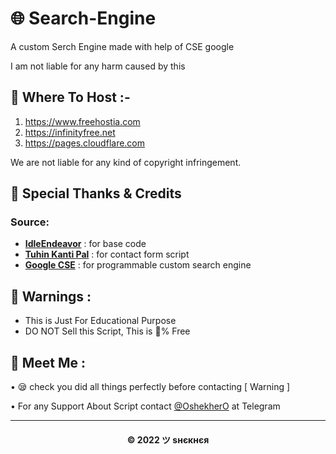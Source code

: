 # 🌐 Search-Engine

A custom Serch Engine made with help of CSE google

I am not liable for any harm caused by this

## 💽 Where To Host :-

1. https://www.freehostia.com
2. https://infinityfree.net
3. https://pages.cloudflare.com

We are not liable for any kind of copyright infringement.

## 🤝 Special Thanks & Credits

### Source:
- **[IdleEndeavor](https://github.com/IdleEndeavor)** : for base code
- **[Tuhin Kanti Pal](https://github.com/tuhinpal)** : for contact form script
- **[Google CSE](https://programmablesearchengine.google.com)** : for programmable custom search engine

## 🚸 Warnings :

- This is Just For Educational Purpose
- DO NOT Sell this Script, This is 💯% Free

## 🤗 Meet Me :

• 😪 check you did all things perfectly before contacting [ Warning ] <br>

• For any Support About Script contact [@OshekherO](https://t.me/OshekherO) at Telegram <br>

---
<h4 align='center'>© 2022 ツ ѕнєкнєя</h4>

<!-- DO NOT REMOVE THIS CREDIT 🤬 🤬 -->
